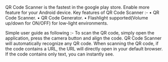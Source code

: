 QR Code Scanner is the fastest in the google play store.
Enable more feature for your Android device.
Key features of QR Code Scanner :-
• QR Code Scanner.
• QR Code Generator.
• Flashlight supported(Volume up/down for ON/OFF) for low-light environments. 

Simple user guide as following :-
To scan the QR code, simply open the application, press the camera button and align the code. 
QR Code Scanner will automatically recognize any QR code. When scanning the QR code, if the code contains a URL, 
the URL will directly open in your default browser. If the code contains only text, you can instantly see.

